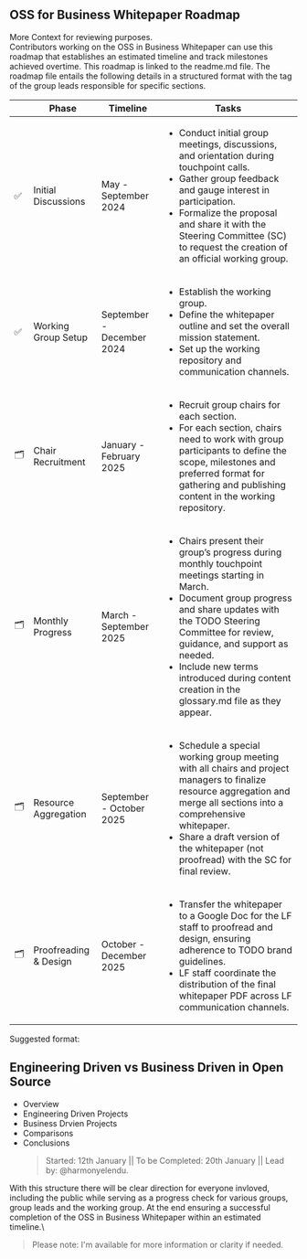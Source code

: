 ## OSS for Business Whitepaper Roadmap

More Context for reviewing purposes.\
Contributors working on the OSS in Business Whitepaper can use this roadmap that establishes an estimated timeline and track milestones achieved overtime. This roadmap is linked to the readme.md file.
The roadmap file entails the following details in a structured format with the tag of the group leads responsible for specific sections.

|    | **Phase**                | **Timeline**          | **Tasks**                                                                                                                                                           |
|----|---------------------------|-----------------------|-------------------------------------------------------------------------------------------------------------------------------------------------------------------|
| ✅ | Initial Discussions       | May - September 2024 | <ul><li>Conduct initial group meetings, discussions, and orientation during touchpoint calls.</li><li>Gather group feedback and gauge interest in participation.</li><li>Formalize the proposal and share it with the Steering Committee (SC) to request the creation of an official working group.</li></ul> |
| ✅ | Working Group Setup       | September - December 2024 | <ul><li>Establish the working group.</li><li>Define the whitepaper outline and set the overall mission statement.</li><li>Set up the working repository and communication channels.</li></ul> |
| 🗂️ | Chair Recruitment         | January - February 2025 | <ul><li>Recruit group chairs for each section.</li><li>For each section, chairs need to work with group participants to define the scope, milestones and preferred format for gathering and publishing content in the working repository.</li></ul> |
| 🗂️ | Monthly Progress          | March - September 2025 | <ul><li>Chairs present their group’s progress during monthly touchpoint meetings starting in March.</li><li>Document group progress and share updates with the TODO Steering Committee for review, guidance, and support as needed.</li><li>Include new terms introduced during content creation in the glossary.md file as they appear.</li></ul> |
| 🗂️ | Resource Aggregation      | September - October 2025 | <ul><li>Schedule a special working group meeting with all chairs and project managers to finalize resource aggregation and merge all sections into a comprehensive whitepaper.</li><li>Share a draft version of the whitepaper (not proofread) with the SC for final review.</li></ul> |
| 🗂️ | Proofreading & Design     | October - December 2025 | <ul><li>Transfer the whitepaper to a Google Doc for the LF staff to proofread and design, ensuring adherence to TODO brand guidelines.</li><li>LF staff coordinate the distribution of the final whitepaper PDF across LF communication channels.</li></ul> |

Suggested format: 
 <summary><h2> Engineering Driven vs Business Driven in Open Source </h2></summary>
 
- Overview
- Engineering Driven Projects
- Business Drvien Projects
- Comparisons
- Conclusions
   > Started: 12th January || To be Completed: 20th January || Lead by: @harmonyelendu.


With this structure there will be clear direction for everyone invloved, including the public while serving as a progress check for various groups, group leads and the working group. At the end ensuring a successful completion of the OSS in Business Whitepaper within an estimated timeline.\

> Please note: I'm available for more information or clarity if needed. 
